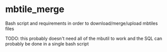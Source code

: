 mbtile_merge
============

Bash script and requirements in order to download/merge/upload mbtiles files

TODO: this probably doesn't need all of the mbutil to work and the SQL can probably be done in a single bash script
